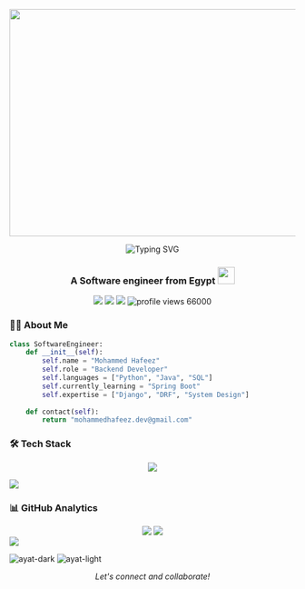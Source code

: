 <p align="center">
  <a>
    <img src="https://mir-s3-cdn-cf.behance.net/project_modules/max_1200/22b22287602523.5dbd29081561d.gif" width="1920" height="400">
  </a>
</p>

<div align="center">
  <img src="https://readme-typing-svg.demolab.com?font=Fira+Code&weight=600&size=30&duration=4000&pause=1000&color=66FCF1&center=true&vCenter=true&width=600&lines=Hi%F0%9F%91%8B%2C+I'm+Mohammed+Hafeez;Software+Engineer+%F0%9F%92%BB;Python+%7C+Django+%7C+Open+Source" alt="Typing SVG" />
</div>

<h3 align="center">A Software engineer from Egypt <img src="https://media.giphy.com/media/WUlplcMpOCEmTGBtBW/giphy.gif" width="30"></h3>

<p align="center">
  <a href="https://www.linkedin.com/in/mohammed-hafeez-574306235"><img src="https://img.shields.io/badge/-LinkedIn-0A66C2?style=flat&logo=LinkedIn&logoColor=white"/></a>
  <a href="https://twitter.com/mohamedhafeez0"><img src="https://img.shields.io/badge/-Twitter-1DA1F2?style=flat&logo=Twitter&logoColor=white"/></a>
  <a href="mailto:mohammedhafeez.dev@gmail.com"><img src="https://img.shields.io/badge/-Email-EA4335?style=flat&logo=Gmail&logoColor=white"/></a>
  <img src="https://komarev.com/ghpvc/?username=muhammedhafeez&label=Profile%20views&color=0e75b6&style=flat" alt="profile views 66000"/>
</p>


### 👨‍💻 About Me

```python
class SoftwareEngineer:
    def __init__(self):
        self.name = "Mohammed Hafeez"
        self.role = "Backend Developer"
        self.languages = ["Python", "Java", "SQL"]
        self.currently_learning = "Spring Boot"
        self.expertise = ["Django", "DRF", "System Design"]
        
    def contact(self):
        return "mohammedhafeez.dev@gmail.com"
```

### 🛠️ Tech Stack

<p align="center">
  <a href="https://skillicons.dev">
    <img src="https://skillicons.dev/icons?i=python,django,java,spring,aws,git,firebase,flutter,nodejs,postgresql,mysql,sqlite,postman,cpp,arduino&perline=8" />
  </a>
</p>

<img src="https://user-images.githubusercontent.com/73097560/115834477-dbab4500-a447-11eb-908a-139a6edaec5c.gif">

### 📊 GitHub Analytics

<div align="center">
  <img src="https://github-readme-stats.vercel.app/api?username=MUHAMMEDHAFEEZ&show_icons=true&theme=tokyonight&hide_border=true" />
  <img src="https://github-readme-stats.vercel.app/api/top-langs/?username=MUHAMMEDHAFEEZ&layout=compact&theme=tokyonight&hide_border=true" />
</div>

<img src="https://user-images.githubusercontent.com/73097560/115834477-dbab4500-a447-11eb-908a-139a6edaec5c.gif">

![ayat-dark](https://github.com/user-attachments/assets/916aad76-a56d-4e72-a2de-5f70d5ecde93#gh-dark-mode-only)
![ayat-light](https://github.com/user-attachments/assets/1ba2bd51-f9b2-4080-b48b-7f6dd9845336#gh-light-mode-only)

<p align="center">
  <i>Let's connect and collaborate!</i>
</p>
